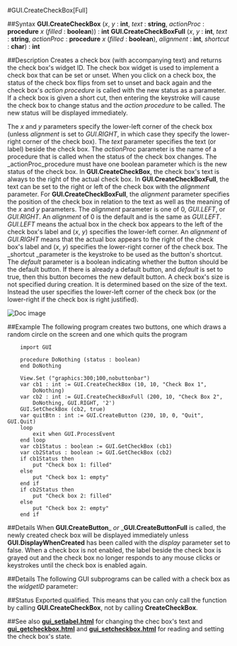 
#GUI.CreateCheckBox[Full]

##Syntax
**GUI.CreateCheckBox** (_x_, _y_ : **int**, _text_ : **string**,    _actionProc_ : **procedure** _x_ (_filled_ : **boolean**)) : **int**
**GUI.CreateCheckBoxFull** (_x_, _y_ : **int**, _text_ : **string**,    _actionProc_ : **procedure** _x_ (_filled_ : **boolean**), _alignment_ : **int**, _shortcut_ : **char**) : **int**



##Description
Creates a check box (with accompanying text) and returns the check box's widget ID.
The check box widget is used to implement a check box that can be set or unset. When you click on a check box, the status of the check box flips from set to unset and back again and the check box's _action procedure_ is called with the new status as a parameter. If a check box is given a short cut, then entering the keystroke will cause the check box to change status and the _action procedure_ to be called. The new status will be displayed immediately.

The _x_ and _y_ parameters specify the lower-left corner of the check box (unless _alignment_ is set to _GUI.RIGHT_, in which case they specify the lower-right corner of the check box). The _text_ parameter specifies the text (or label) beside the check box. The _actionProc_ parameter is the name of a procedure that is called when the status of the check box changes. The _actionProc_procedure must have one boolean parameter which is the new status of the check box. In **GUI.CreateCheckBox**, the check box's text is always to the right of the actual check box. In **GUI.CreateCheckBoxFull**, the text can be set to the right or left of the check box with the _alignment_ parameter.
For **GUI.CreateCheckBoxFull**, the _alignment_ parameter specifies the position of the check box in relation to the text as well as the meaning of the _x_ and _y_ parameters. The _alignment_ parameter is one of 0, _GUI.LEFT_, or _GUI.RIGHT_. An _alignment_ of 0 is the default and is the same as _GUI.LEFT_. _GUI.LEFT_ means the actual box in the check box appears to the left of the check box's label and (_x_, _y_) specifies the lower-left corner. An _alignment_ of _GUI.RIGHT_ means that the actual box appears to the right of the check box's label and (_x_, _y_) specifies the lower-right corner of the check box. The _shortcut _parameter is the keystroke to be used as the button's shortcut. The _default_ parameter is a boolean indicating whether the button should be the default button. If there is already a default button, and _default_ is set to true, then this button becomes the new default button.
A check box's size is not specified during creation. It is determined based on the size of the text. Instead the user specifies the lower-left corner of the check box (or the lower-right if the check box is right justified).

![Doc image](gui_createcheckbox_full01.gif)


##Example
The following program creates two buttons, one which draws a random circle on the screen and one which quits the program



        import GUI
        
        procedure DoNothing (status : boolean)
        end DoNothing 
        
        View.Set ("graphics:300;100,nobuttonbar")
        var cb1 : int := GUI.CreateCheckBox (10, 10, "Check Box 1",
            DoNothing)
        var cb2 : int := GUI.CreateCheckBoxFull (200, 10, "Check Box 2",
            DoNothing, GUI.RIGHT, '2')
        GUI.SetCheckBox (cb2, true)
        var quitBtn : int := GUI.CreateButton (230, 10, 0, "Quit", GUI.Quit)
        loop
            exit when GUI.ProcessEvent
        end loop
        var cb1Status : boolean := GUI.GetCheckBox (cb1)
        var cb2Status : boolean := GUI.GetCheckBox (cb2)
        if cb1Status then
            put "Check box 1: filled"
        else
            put "Check box 1: empty"
        end if
        if cb2Status then
            put "Check box 2: filled"
        else
            put "Check box 2: empty"
        end if
##Details
When **GUI.CreateButton**_ _or_ _**GUI.CreateButtonFull** is called, the newly created check box will be displayed immediately unless **GUI.DisplayWhenCreated** has been called with the _display_ parameter set to false. 
When a check box is not enabled, the label beside the check box is grayed out and the check box no longer responds to any mouse clicks or keystrokes until the check box is enabled again.



##Details
The following GUI subprograms can be called with a check box as the _widgetID_ parameter:






##Status
Exported qualified.
This means that you can only call the function by calling **GUI.CreateCheckBox**, not by calling **CreateCheckBox**.



##See also
**[gui_setlabel.html](GUI.SetLabel)** for changing the chec box's text and **[gui_getcheckbox.html](GUI.GetCheckBox)** and **[gui_setcheckbox.html](GUI.SetCheckBox)** for reading and setting the check box's state.


